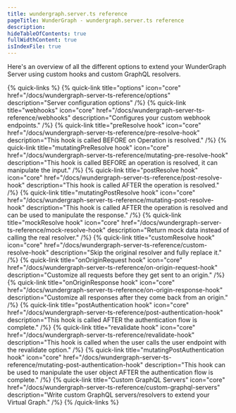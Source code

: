 ```yaml
---
title: wundergraph.server.ts reference
pageTitle: WunderGraph - wundergraph.server.ts reference
description:
hideTableOfContents: true
fullWidthContent: true
isIndexFile: true
---
```


Here's an overview of all the different options to extend your WunderGraph Server using custom hooks and custom GraphQL resolvers.

{% quick-links %}
{% quick-link title="options" icon="core" href="/docs/wundergraph-server-ts-reference/options" description="Server configuration options" /%}
{% quick-link title="webhooks" icon="core" href="/docs/wundergraph-server-ts-reference/webhooks" description="Configures your custom webhook endpoints." /%}
{% quick-link title="preResolve hook" icon="core" href="/docs/wundergraph-server-ts-reference/pre-resolve-hook" description="This hook is called BEFORE on Operation is resolved." /%}
{% quick-link title="mutatingPreResolve hook" icon="core" href="/docs/wundergraph-server-ts-reference/mutating-pre-resolve-hook" description="This hook is called BEFORE an operation is resolved, it can manipulate the input." /%}
{% quick-link title="postResolve hook" icon="core" href="/docs/wundergraph-server-ts-reference/post-resolve-hook" description="This hook is called AFTER the operation is resolved." /%}
{% quick-link title="mutatingPostResolve hook" icon="core" href="/docs/wundergraph-server-ts-reference/mutating-post-resolve-hook" description="This hook is called AFTER the operation is resolved and can be used to manipulate the response." /%}
{% quick-link title="mockResolve hook" icon="core" href="/docs/wundergraph-server-ts-reference/mock-resolve-hook" description="Return mock data instead of calling the real resolver." /%}
{% quick-link title="customResolve hook" icon="core" href="/docs/wundergraph-server-ts-reference/custom-resolve-hook" description="Skip the original resolver and fully replace it." /%}
{% quick-link title="onOriginRequest hook" icon="core" href="/docs/wundergraph-server-ts-reference/on-origin-request-hook" description="Customize all requests before they get sent to an origin." /%}
{% quick-link title="onOriginResponse hook" icon="core" href="/docs/wundergraph-server-ts-reference/on-origin-response-hook" description="Customize all responses after they come back from an origin." /%}
{% quick-link title="postAuthentication hook" icon="core" href="/docs/wundergraph-server-ts-reference/post-authentication-hook" description="This hook is called AFTER the authentication flow is complete." /%}
{% quick-link title="revalidate hook" icon="core" href="/docs/wundergraph-server-ts-reference/revalidate-hook" description="This hook is called when the user calls the user endpoint with the revalidate option." /%}
{% quick-link title="mutatingPostAuthentication hook" icon="core" href="/docs/wundergraph-server-ts-reference/mutating-post-authentication-hook" description="This hook can be used to manipulate the user object AFTER the authentication flow is complete." /%}
{% quick-link title="Custom GraphQL Servers" icon="core" href="/docs/wundergraph-server-ts-reference/custom-graphql-servers" description="Write custom GraphQL servers/resolvers to extend your Virtual Graph." /%}
{% /quick-links %}
